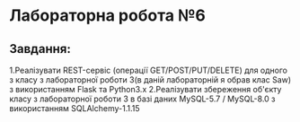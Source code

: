 Лабораторна робота №6
=====================

Завдання:
---------

1.Реалізувати REST-сервіс (операції GET/POST/PUT/DELETE) для одного з
класу з лабораторної роботи 3(в даній лабораторній я обрав клас Saw) з
використанням Flask та Python3.x 
2.Реалізувати збереження об'єкту класу
з лабораторної роботи 3 в базі даних MySQL-5.7 / MySQL-8.0 з
використанням SQLAlchemy-1.1.15
